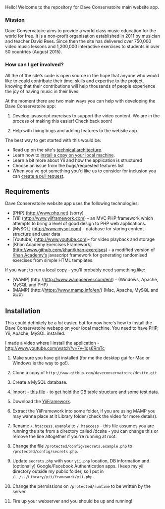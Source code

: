 Hello!  Welcome to the repository for Dave Conservatoire main website app.  

### Mission

Dave Conservatoire aims to provide a world class music education for the world for free.  It is a non-profit organisation established in 2011 by musician and teacher David Rees.  Since then the site has delivered over 750,000 video music lessons and 1,200,000 interactive exercises to students in over 50 countries (August 2015).  

### How can I get involved?

All the of the site's code is open source in the hope that anyone who would like to could contribute their time, skills and expertise to the project, knowing that their contributions will help thousands of people experience the joy of having music in their lives.

At the moment there are two main ways you can help with developing the Dave Conservatoire app:

1. Develop javascript exercises to support the video content.  We are in the process of making this easier! Check back soon!

2. Help with fixing bugs and adding features to the website app.

The best way to get started with this would be:

* Read up on the site's [technical architecture](https://github.com/daveconservatoire/dcsite/wiki/Site-Architecture).
* Learn how to [install a copy on your local machine](https://github.com/daveconservatoire/dcsite/wiki/Installing-the-application-on-your-local-machine).
* Learn a bit more about Yii and how the application is structured
* Choose an issue from the bugs/requested features list
* When you've got something you'd like us to consider for inclusion you can [create a pull request](https://help.github.com/articles/creating-a-pull-request). 

## Requirements

Dave Conservatoire website app uses the following technologies:

* [PHP] (http://www.php.net) (sorry)
* [Yii] (http://www.yiiframework.com) - an MVC PHP framework which attempts to bring a level of good design to PHP web applications. 
* [MySQL] (http://www.mysql.com) - database for storing content structure and user data
* [Youtube] (http://www.youtube.com)- for video playback and storage
* [Khan Academy Exercises Framework] (http://www.github.com/khan/khan-exercises) - a modified version of [Khan Academy's](http://www.khanacademy.org) javascript framework for generating randomised exercises from simple HTML templates. 

If you want to run a local copy - you'll probably need something like: 

* [WAMP] (http://http://www.wampserver.com/en/) - (Windows, Apache, MySQL and PHP)
* [MAMP] (http://https://www.mamp.info/en/) (Mac, Apache, MySQL and PHP)

## Installation 

This could definitely be a *lot* easier, but for now here's how to install the Dave Conservatoire webapp on your local machine.  You need to have PHP, Yii, Apache, MySQL installed.  

I made a video where I install the application - http://www.youtube.com/watch?v=7y-1gs6RmTc

1. Make sure you have git installed (for me the desktop gui for Mac or Windows is the way to go!).

2. Clone a copy of `http://www.github.com/daveconservatoire/dcsite.git`

3. Create a MySQL database.

4. Import - [this file](https://github.com/daveconservatoire/dcsite/blob/master/dbschema/dbschema.sql) - to get hold the DB table structure and some test data.

5. Download the [YiiFramework](https://github.com/yiisoft/yii/releases/download/1.1.17/yii-1.1.17.467ff50.zip).

6. Extract the YiiFramework into some folder, if you are using MAMP you may wanna place at it Library folder (check the video for more details).

7. Rename `/.htaccess.example` to `/.htaccess` - this file assumes you are running the site from a directory called /dcsite - you can change this or remove the line altogether if you're running at root. 

8. Change the file `/protected/config/secrets.example.php` to `/protected/config/secrets.php`.

9. Update `secrets.php` with your `yii.php` location, DB information and (optionally) Google/Facebook Authentication apps.  I keep my yii directory outside my public folder, so I put in `/../../Library/yii/framework/yii.php`.

10.  Change the permissions on `/protected/runtime` to be written by the server.

11.  Fire up your webserver and you should be up and running!

